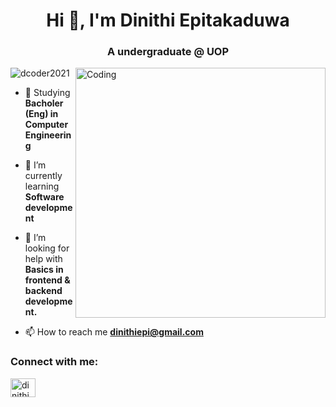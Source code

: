<h1 align="center">Hi 👋, I'm Dinithi Epitakaduwa</h1>
<h3 align="center">A undergraduate @ UOP</h3>
<img align= "right" alt="Coding" width="400" src="https://www.google.com/url?sa=i&url=https%3A%2F%2Fwww.freepik.com%2Ffree-photos-vectors%2Fcoding-clipart&psig=AOvVaw3WoLszQ5HKAbDFNYWnghPu&ust=1732381688052000&source=images&cd=vfe&opi=89978449&ved=0CBQQjRxqFwoTCIjZ7-u28IkDFQAAAAAdAAAAABAE">

<p align="left"> <img src="https://komarev.com/ghpvc/?username=dcoder2021&label=Profile%20views&color=0e75b6&style=flat" alt="dcoder2021" /> </p>

- 🔭 Studying **Bacholer (Eng) in Computer Engineering**

- 🌱 I’m currently learning **Software development**

- 🤝 I’m looking for help with **Basics in frontend & backend development.**

- 📫 How to reach me **dinithiepi@gmail.com**

<h3 align="left">Connect with me:</h3>
<p align="left">
<a href="https://www.linkedin.com/in/dinithi-epitakaduwa-6866a1336/" target="blank"><img align="center" src="https://raw.githubusercontent.com/rahuldkjain/github-profile-readme-generator/master/src/images/icons/Social/linked-in-alt.svg" alt="dinithi epitakaduwa" height="30" width="40" /></a>
</p>
